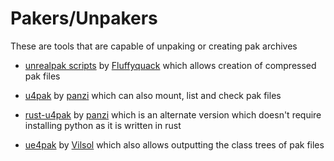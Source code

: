 # Pakers/Unpakers
These are tools that are capable of unpaking or creating pak archives

- [unrealpak scripts](https://fluffyquack.com/tools/unrealpak.rar) by [Fluffyquack](https://github.com/FluffyQuack) which allows creation of compressed pak files

- [u4pak](https://github.com/panzi/u4pak) by [panzi](https://github.com/panzi) which can also mount, list and check pak files

- [rust-u4pak](https://github.com/panzi/rust-u4pak) by [panzi](https://github.com/panzi) which is an alternate version which doesn't require installing python as it is written in rust

- [ue4pak](https://github.com/Vilsol/ue4pak) by [Vilsol](https://github.com/Vilsol) which also allows outputting the class trees of pak files
